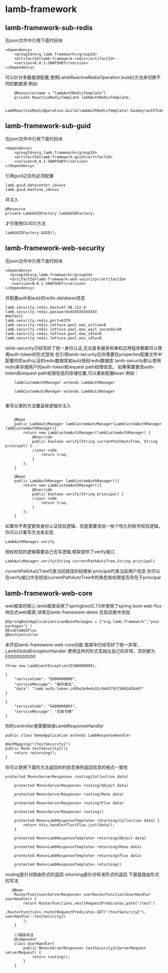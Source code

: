 # lamb-framework
## lamb-framework-sub-redis
在pom文件中引用下面代码块
```		
<dependency>
	<groupId>org.lamb.framework</groupId>
	<artifactId>lamb-framework-redis</artifactId>
	<version>0.0.1-SNAPSHOT</version>
</dependency>
```
可以针对多数据源配置,使用LambReactiveRedisOperation.build()方法来切换不同的数据源
例如:
```
    @Resource(name = "lambAuthRedisTemplate")
    private ReactiveRedisTemplate lambAuthRedisTemplate;
    
    LambReactiveRedisOperation.build(lambAuthRedisTemplate).hasKey(authToken);
```
## lamb-framework-sub-guid
在pom文件中引用下面代码块

```		
<dependency>
	<groupId>org.lamb.framework</groupId>
	<artifactId>lamb-framework-guid</artifactId>
	<version>0.0.1-SNAPSHOT</version>
</dependency>
```
引用guid之后你必须配置
```
lamb.guid.datacenter_id=xxx
lamb.guid.machine_id=xxx
```
并注入
```
@Resource
private LambGUIDFactory lambGUIDFactory;
```
才可使用GUID()方法
```
lambGUIDFactory.GUID();
```
## lamb-framework-web-security
在pom文件中引用下面代码块
```
<dependency>
  <groupId>org.lamb.framework</groupId>
  <artifactId>lamb-framework-web-security</artifactId>
   <version>0.0.1-SNAPSHOT</version>
</dependency>
```
并配置auth和autz的redis-database信息
```
lamb.security.redis.host=47.98.122.4
lamb.security.redis.password=XXXXXXXXXXXX
#default
lamb.security.redis.port=6379
lamb.security.redis.lettuce.pool.max_active=8
lamb.security.redis.lettuce.pool.max_wait_seconds=50
lamb.security.redis.lettuce.pool.max_idle=8
lamb.security.redis.lettuce.pool.min_idle=0
```
lamb-security已经写好了统一身份认证,无论是多服务和单机应用程序都都可以使用auth-token的形式登陆
在引用lamb-security后你需要在properties配置文件中配置你的auth认证的redis数据库和autz授权redis数据库
lamb-security默认使用redis来存储用户的auth-token和request path权限信息。
如果需要更改auth-token和request path权限信息的存储位置,可以重新配置bean
例如：
```
    lambCustomAuthManager extends LambAuthManager
    
    lambCustomAutzManager extends LambAutzManager
    
```
重写父类的方法覆盖掉逻辑并注入

```
    
    @Bean
    public LambAutzManager lambCustomAutzManager(LambCustomAuthManager lambCustomAuthManager){
        return new LambCustomAutzManager(lambCustomAuthManager) {
            @Override
            public boolean verify(String currentPathAutzTree, String principal) {
	    	//your code 
                return true;
            }
        };
    }

    @Bean
    public LambAuthManager lambCustomAuthManager(){
        return new LambCustomAuthManager(){
            @Override
            public boolean verify(String principal) {
	    	//your code 
                return true;
            }
        };
    }
```
如果你不希望更改身份认证校验逻辑，但是需要添加一些个性化的账号校验逻辑，你可以只重写方法来实现.
```
LambAuthManager.verify
```

授权校验的逻辑需要自己去写逻辑,框架提供了verify接口
```
LambAutzManager.verify(String currentPathAutzTree,String principal)
```
currentPathAutzTree代表当前路径的权限树
principal代表当前用户信息
你可以在verify接口中去校验currentPathAutzTree中的角色和权限是否存在于principal

## lamb-framework-web-core
web框架的核心 lamb框架采用了springboot2.7.5并使用了spring boot web-flux响应式web框架,详情见lamb-framework-demo
在启动类中添加
```
@SpringBootApplication(scanBasePackages = {"org.lamb.framework","your packages"} )
@EnableWebFlux
@RestController

```
来开启lamb-framework-web-core功能
框架中已经写好了统一异常，LambGlobalExceptionHandler
使用这样的形式去抛出自己的异常，否则都为ES000000000
```
throw new LambEventException(ES00000099);
```
```
{
    "serviceCode": "E000000000",
    "serviceMessage": "操作成功",
    "data": "lamb.auth.token.c495e2e9e4a32c94d3791f5602d20a97"
}
```
```
{
    "serviceCode": "EA00000003",
    "serviceMessage": "无效令牌"
}
```
你的controller类需要继承LambResponseHandler
```
public class DemoApplication extends LambResponseHandler

@GetMapping("/testSecurity1")
public Mono testSecurity1(){  
    return returning();
}    
```

你可以使用下面的方法返回你的信息保持返回信息的格式一致性

```
protected Mono<ServerResponse> routing(Collection data)

    protected Mono<ServerResponse> routing(Object data)

    protected Mono<ServerResponse> routing(Mono data) 

    protected Mono<ServerResponse> routing(Flux data)

    protected Mono<ServerResponse> routing() 

    protected Mono<LambResponseTemplete> returning(Collection data) {
        return this.handlerFlux(Flux.just(data));
    }

    protected Mono<LambResponseTemplete> returning(Object data)

    protected Mono<LambResponseTemplete> returning(Mono data)

    protected Mono<LambResponseTemplete> returning(Flux data)

    protected Mono<LambResponseTemplete> returning()
```
routing是针对路由形式的返回
returning是针对标准形式的返回
下面是路由形式的写法
```
   @Bean
    RouterFunction<ServerResponse> userRouterFunction(UserHandler userHandler) {
        return RouterFunctions.nest(RequestPredicates.path("/test")
                ,RouterFunctions.route(RequestPredicates.GET("/testSecurity2"), userHandler::testSecurity2)
        );
    }

    //路由写法
    @Component
    class UserHandler{
        public Mono<ServerResponse> testSecurity2(ServerRequest serverRequest) {
            return routing();
        }
    }
```

